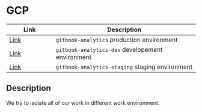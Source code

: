 # GCP

<table><thead><tr><th width="108">Link</th><th>Description</th></tr></thead><tbody><tr><td><a href="https://console.cloud.google.com/welcome?project=gitbook-analytics">Link</a></td><td><code>gitbook-analytics</code> production environment</td></tr><tr><td><a href="https://console.cloud.google.com/welcome?project=gitbook-analytics-dev">Link</a></td><td><code>gitbook-analytics-dev</code> developement environment</td></tr><tr><td><a href="https://console.cloud.google.com/welcome?project=gitbook-analytics-staging">Link</a></td><td><code>gitbook-analytics-staging</code> staging environment</td></tr></tbody></table>

## Description

We try to isolate all of our work in different work environment.

